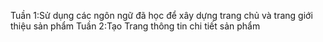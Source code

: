 Tuần 1:Sử dụng các ngôn ngữ đã học để xây dựng trang chủ và trang giới thiệu sản phẩm
Tuần 2:Tạo Trang thông tin chi tiết sản phẩm